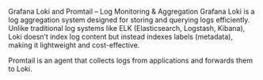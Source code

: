 Grafana Loki and Promtail – Log Monitoring & Aggregation
Grafana Loki is a log aggregation system designed for storing and querying logs efficiently. Unlike traditional log systems like ELK (Elasticsearch, Logstash, Kibana), Loki doesn’t index log content but instead indexes labels (metadata), making it lightweight and cost-effective.

Promtail is an agent that collects logs from applications and forwards them to Loki.

